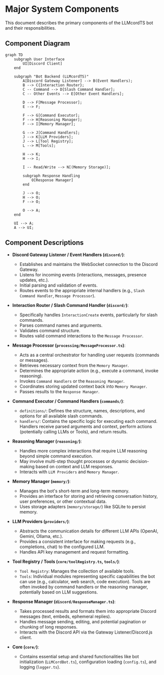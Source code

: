 # Major System Components

This document describes the primary components of the LLMcordTS bot and their responsibilities.

## Component Diagram

```mermaid
graph TD
    subgraph User Interface
        UI[Discord Client]
    end

    subgraph "Bot Backend (LLMcordTS)"
        A[Discord Gateway Listener] --> B(Event Handlers);
        B --> C{Interaction Router};
        C -- Command --> D[Slash Command Handler];
        C -- Other Events --> E[Other Event Handlers];

        D --> F[Message Processor];
        E --> F;

        F --> G[Command Executor];
        F --> H[Reasoning Manager];
        F --> I[Memory Manager];

        G --> J[Command Handlers];
        J --> K[LLM Providers];
        J --> L[Tool Registry];
        L --> M[Tools];

        H --> K;
        H --> I;

        I -- Read/Write --> N[(Memory Storage)];

        subgraph Response Handling
            O[Response Manager]
        end

        J --> O;
        H --> O;
        F --> O;

        O --> A;
    end

    UI --> A;
    A --> UI;
```

## Component Descriptions

*   **Discord Gateway Listener / Event Handlers (`discord/`)**:
    *   Establishes and maintains the WebSocket connection to the Discord Gateway.
    *   Listens for incoming events (interactions, messages, presence updates, etc.).
    *   Initial parsing and validation of events.
    *   Routes events to the appropriate internal handlers (e.g., `Slash Command Handler`, `Message Processor`).

*   **Interaction Router / Slash Command Handler (`discord/`)**:
    *   Specifically handles `InteractionCreate` events, particularly for slash commands.
    *   Parses command names and arguments.
    *   Validates command structure.
    *   Routes valid command interactions to the `Message Processor`.

*   **Message Processor (`processing/MessageProcessor.ts`)**:
    *   Acts as a central orchestrator for handling user requests (commands or messages).
    *   Retrieves necessary context from the `Memory Manager`.
    *   Determines the appropriate action (e.g., execute a command, invoke reasoning).
    *   Invokes `Command Handlers` or the `Reasoning Manager`.
    *   Coordinates storing updated context back into `Memory Manager`.
    *   Passes results to the `Response Manager`.

*   **Command Executor / Command Handlers (`commands/`)**:
    *   `definitions/`: Defines the structure, names, descriptions, and options for all available slash commands.
    *   `handlers/`: Contains the specific logic for executing each command. Handlers receive parsed arguments and context, perform actions (potentially calling LLMs or Tools), and return results.

*   **Reasoning Manager (`reasoning/`)**:
    *   Handles more complex interactions that require LLM reasoning beyond simple command execution.
    *   May involve multi-step thought processes or dynamic decision-making based on context and LLM responses.
    *   Interacts with `LLM Providers` and `Memory Manager`.

*   **Memory Manager (`memory/`)**:
    *   Manages the bot's short-term and long-term memory.
    *   Provides an interface for storing and retrieving conversation history, user preferences, or other contextual data.
    *   Uses storage adapters (`memory/storage/`) like SQLite to persist memory.

*   **LLM Providers (`providers/`)**:
    *   Abstracts the communication details for different LLM APIs (OpenAI, Gemini, Ollama, etc.).
    *   Provides a consistent interface for making requests (e.g., completions, chat) to the configured LLM.
    *   Handles API key management and request formatting.

*   **Tool Registry / Tools (`core/toolRegistry.ts`, `tools/`)**:
    *   `Tool Registry`: Manages the collection of available tools.
    *   `Tools`: Individual modules representing specific capabilities the bot can use (e.g., calculator, web search, code execution). Tools are often invoked by command handlers or the reasoning manager, potentially based on LLM suggestions.

*   **Response Manager (`discord/ResponseManager.ts`)**:
    *   Takes processed results and formats them into appropriate Discord messages (text, embeds, ephemeral replies).
    *   Handles message sending, editing, and potential pagination or chunking of long responses.
    *   Interacts with the Discord API via the Gateway Listener/Discord.js client.

*   **Core (`core/`)**:
    *   Contains essential setup and shared functionalities like bot initialization (`LLMCordBot.ts`), configuration loading (`config.ts`), and logging (`logger.ts`).
